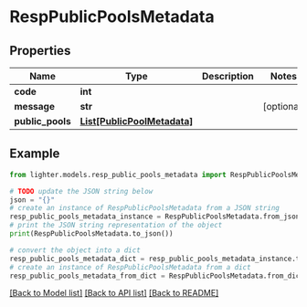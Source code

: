 # RespPublicPoolsMetadata


## Properties

Name | Type | Description | Notes
------------ | ------------- | ------------- | -------------
**code** | **int** |  | 
**message** | **str** |  | [optional] 
**public_pools** | [**List[PublicPoolMetadata]**](PublicPoolMetadata.md) |  | 

## Example

```python
from lighter.models.resp_public_pools_metadata import RespPublicPoolsMetadata

# TODO update the JSON string below
json = "{}"
# create an instance of RespPublicPoolsMetadata from a JSON string
resp_public_pools_metadata_instance = RespPublicPoolsMetadata.from_json(json)
# print the JSON string representation of the object
print(RespPublicPoolsMetadata.to_json())

# convert the object into a dict
resp_public_pools_metadata_dict = resp_public_pools_metadata_instance.to_dict()
# create an instance of RespPublicPoolsMetadata from a dict
resp_public_pools_metadata_from_dict = RespPublicPoolsMetadata.from_dict(resp_public_pools_metadata_dict)
```
[[Back to Model list]](../README.md#documentation-for-models) [[Back to API list]](../README.md#documentation-for-api-endpoints) [[Back to README]](../README.md)


